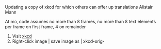 Updating a copy of xkcd for which others can offer up translations
Alistair Mann

At mo, code assumes no more than 8 frames, no more than 8 text elements per frame on first frame, 4 on remainder

 1. Visit [xkcd](https://xkcd.com/)
 2. Right-click image | save image as | xkcd-orig-<title>.png | save
 3. Open GIMP
 4. File | open | xkcd-orig-<title>.png | open
 5. file | save as | xkcd-orig-<title>.xcf | save
 6. print the image
  1. title the image
  2. Record dimensions of image
  3. Hover image on site: is there a title=”” popup? If so, note a fr0001 
  4. label the textual elements (“fr0104” etc)
   1. If some textual elements repeat (“Yes”, “X” etc) then label the first, second and subsequent label with a new lable AND the original. This sign that position changes but the newmark doesn't
  5. ~~label point elements (“speech line”) leaving original lines in this time~~
 1. Title two tables 
  1. textual
   1. one row per textual elements
   2. cols: corner; x,y, w
  2. ~~point elements~~
   1. ~~one row per two points (“pt1, pt2”)~~
   2. ~~Cols: xy->xy~~
 8. Co-ords:
  1. For each textual element
   1. determine where the corner should go (just tl, tr, bl, br for now)
   2. Get pixel co-ords for textual element and point elements
   3. determine max width of bubble
 9. Erase all textual and speech bubble elements
 10. File | save as | xkcd-notext-<title>.xcf
 11. File | export … | export | export
 12. Close gimp
 13. Upload png to imgur and capture img src address
 14. At www.csi18n.com, mkdir -p ~/csi18n/xkcd/<title> //title should use underscore not spaces
  1. cd ~/csi18n/xkcd/<title>
  2. cp ../20141201/index.php . (or whichever is most recent version)
  3. cp ../20141201/index.html .
  4. Edit index.html
   1. search/replace previous title with new
   2. change <img src=”
   3. Change attribution
   4. Change date
   5. Change “prev” link to last xkcd
   6. change divs to handle particular number this day
   7. change textareas to handle particular number this day
   8. comment out unused createDialog_v2s  in xkcdShow()
   9. ~~comment out unused items in xkcdShowLines()~~
   10. Data for xkcdShow() for BT, TL etc, co-ords and widths
   11. Review xkcdShow() font sizes
   12. ~~Data for xkcdShowLines() for speech lines~~
   13. If see-through PNG
    1. Work up each z-index
    2. Add second area map because closer z-index of see through PNG means can't click text behind. A better solution: divide PNG into four around unused center 
   14. hidden image title?
    1. If necc, uncomment hideWhatWasImgTitle
    2. If necc, hideWhatWasImgTitle, showWhatWasImgTitle correct element
    3. Correct image-map via [image maps](http://www.image-maps.com/)
     1. Use the first <area … tag in the html code
   15. in index.php,
    1. search replace old title with new
    2. change container_width to match image width
    3. ~~edit “handle POSTS” to suit~~
    4. edit “check if enough to POST” to suit
    5. ~~edit “perform POSTs”~~
    6. Modify script_uri to suit
    7. edit “check guest params inbound”, ensure sizeof correct!
    8. Edit “reset all the things, if not got expected things “
   16. in ../common_javascript_v2.html (if additional elements needed)
    1. extend if $el … to suit (two loads)
    2. extend handler_fr... to suit 
    3. extend localstorage.setitem to suit
    4. extend d.innerHTML to suit
    5. extend xkcdShow to suit
   17. When dealing with same newmark, different location
    1. Add content to the uncircled/first label
    2. Circled labels should copy
    3. index.html/createDialog_v2 should change 10th arg so newmark matches first in line
    4. index.html comment out textareas for those elements reusing labels
    5. index.php comment out IFs for those elements reusing labels
    6. index.php comment out post_a_new for those elements reusing labels
    7. index.php LEAVE unused elements in allcrids
 15. Tie in this page to any indexing pages:
  1. add as “next” to previous index.html
  2. add to xkcd/index.html
 16. At site: Page should now work, with 404s for text. add English text as available translation:
  1. Make sure your credentials are correct in Globe | username / password -- they default to test05
  1. For each “404”
   1. Click
   2. Offer Another
   3. Add original English
   4. Anonymous
   5. Submit
  2. Make text a bit larger/smaller to suit
 17. Adjust co-ords to suity